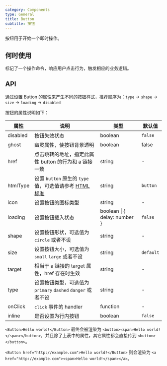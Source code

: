 ```yaml
---
category: Components
type: General
title: Button
subtitle: 按钮
---
```


按钮用于开始一个即时操作。

## 何时使用

标记了一个操作命令，响应用户点击行为，触发相应的业务逻辑。

## API

通过设置 Button 的属性来产生不同的按钮样式，推荐顺序为：`type` -> `shape` -> `size` -> `loading` -> `disabled`

按钮的属性说明如下：

| 属性     | 说明                                                                                                                                 | 类型                         | 默认值    |
| -------- | ------------------------------------------------------------------------------------------------------------------------------------ | ---------------------------- | --------- |
| disabled | 按钮失效状态                                                                                                                         | boolean                      | `false`   |
| ghost    | 幽灵属性，使按钮背景透明                                                                                                             | boolean                      | false     |
| href     | 点击跳转的地址，指定此属性 button 的行为和 a 链接一致                                                                                | string                       | -         |
| htmlType | 设置 `button` 原生的 `type` 值，可选值请参考 [HTML 标准](https://developer.mozilla.org/en-US/docs/Web/HTML/Element/button#attr-type) | string                       | `button`  |
| icon     | 设置按钮的图标类型                                                                                                                   | string                       | -         |
| loading  | 设置按钮载入状态                                                                                                                     | boolean \| { delay: number } | `false`   |
| shape    | 设置按钮形状，可选值为 `circle` 或者不设                                                                                             | string                       | -         |
| size     | 设置按钮大小，可选值为 `small` `large` 或者不设                                                                                      | string                       | `default` |
| target   | 相当于 a 链接的 target 属性，href 存在时生效                                                                                         | string                       | -         |
| type     | 设置按钮类型，可选值为 `primary` `dashed` `danger` 或者不设                                                                          | string                       | -         |
| onClick  | `click` 事件的 handler                                                                                                               | function                     | -         |
| inline   | 是否设置为行内按钮                                                                                                                   | boolean                      | `false`   |

`<Button>Hello world!</Button>` 最终会被渲染为 `<button><span>Hello world!</span></button>`，并且除了上表中的属性，其它属性都会直接传到 `<button></button>`。

`<Button href="http://example.com">Hello world!</Button>` 则会渲染为 `<a href="http://example.com"><span>Hello world!</span></a>`。

<style>
[id^="components-button-demo-"] .ant-btn {
  margin-right: 8px;
  margin-bottom: 12px;
}
[id^="components-button-demo-"] .ant-btn-group > .ant-btn {
  margin-right: 0;
}
</style>
